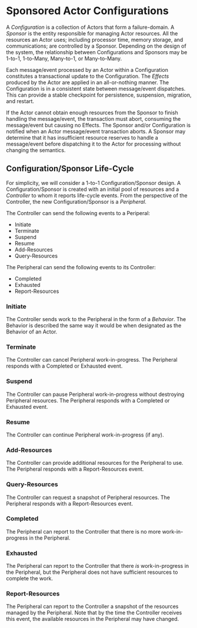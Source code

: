 # Sponsored Actor Configurations

A _Configuration_ is a collection of Actors
that form a failure-domain.
A _Sponsor_ is the entity responsible for
managing Actor resources.
All the resources an Actor uses;
including processor time, memory storage, and communications;
are controlled by a Sponsor.
Depending on the design of the system,
the relationship between Configurations and Sponsors
may be 1-to-1, 1-to-Many, Many-to-1, or Many-to-Many.

Each message/event processed by an Actor
within a Configuration
constitutes a transactional update
to the Configuration.
The _Effects_ produced by the Actor
are applied in an all-or-nothing manner.
The Configuration is in a consistent state
between message/event dispatches.
This can provide a stable checkpoint
for persistence, suspension, migration, and restart.

If the Actor cannot obtain enough resources
from the Sponsor
to finish handling the message/event,
the transaction must abort,
consuming the message/event
but causing no Effects.
The Sponsor and/or Configuration is notified
when an Actor message/event transaction aborts.
A Sponsor may determine that it has insufficient
resource reserves to handle a message/event
before dispatching it to the Actor for processing
without changing the semantics.

## Configuration/Sponsor Life-Cycle

For simplicity, we will consider a 1-to-1 Configuration/Sponsor design.
A Configuration/Sponsor is created with an initial pool of resources
and a _Controller_ to whom it reports life-cycle events.
From the perspective of the Controller,
the new Configuration/Sponsor is a _Peripheral_.

The Controller can send the following events to a Periperal:

  * Initiate
  * Terminate
  * Suspend
  * Resume
  * Add-Resources
  * Query-Resources

The Peripheral can send the following events to its Controller:

  * Completed
  * Exhausted
  * Report-Resources

### Initiate

The Controller sends work to the Peripheral
in the form of a _Behavior_.
The Behavior is described the same way it would be
when designated as the Behavior of an Actor.

### Terminate

The Controller can cancel Peripheral work-in-progress.
The Peripheral responds with a Completed or Exhausted event.

### Suspend

The Controller can pause Peripheral work-in-progress
without destroying Peripheral resources.
The Peripheral responds with a Completed or Exhausted event.

### Resume

The Controller can continue Peripheral work-in-progress (if any).

### Add-Resources

The Controller can provide additional resources for the Peripheral to use.
The Peripheral responds with a Report-Resources event.

### Query-Resources

The Controller can request a snapshot of Peripheral resources.
The Peripheral responds with a Report-Resources event.

### Completed

The Peripheral can report to the Controller
that there is no more work-in-progress in the Peripheral.

### Exhausted

The Peripheral can report to the Controller
that there _is_ work-in-progress in the Peripheral,
but the Peripheral does not have sufficient resources
to complete the work.

### Report-Resources

The Peripheral can report to the Controller
a snapshot of the resources managed by the Peripheral.
Note that by the time the Controller receives this event,
the available resources in the Peripheral may have changed.
